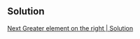 ## Solution
[Next Greater element on the right | Solution](https://www.youtube.com/watch?v=rSf9vPtKcmI)